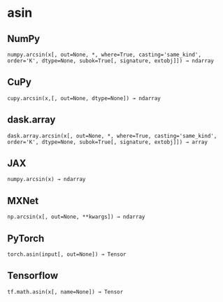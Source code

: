 # asin

## NumPy

```
numpy.arcsin(x[, out=None, *, where=True, casting='same_kind', order='K', dtype=None, subok=True[, signature, extobj]]) → ndarray
```

## CuPy

```
cupy.arcsin(x,[, out=None, dtype=None]) → ndarray
```

## dask.array

```
dask.array.arcsin(x[, out=None, *, where=True, casting='same_kind', order='K', dtype=None, subok=True[, signature, extobj]]) → array
```

## JAX

```
numpy.arcsin(x) → ndarray
```

## MXNet

```
np.arcsin(x[, out=None, **kwargs]) → ndarray
```

## PyTorch

```
torch.asin(input[, out=None]) → Tensor
```

## Tensorflow

```
tf.math.asin(x[, name=None]) → Tensor
```
